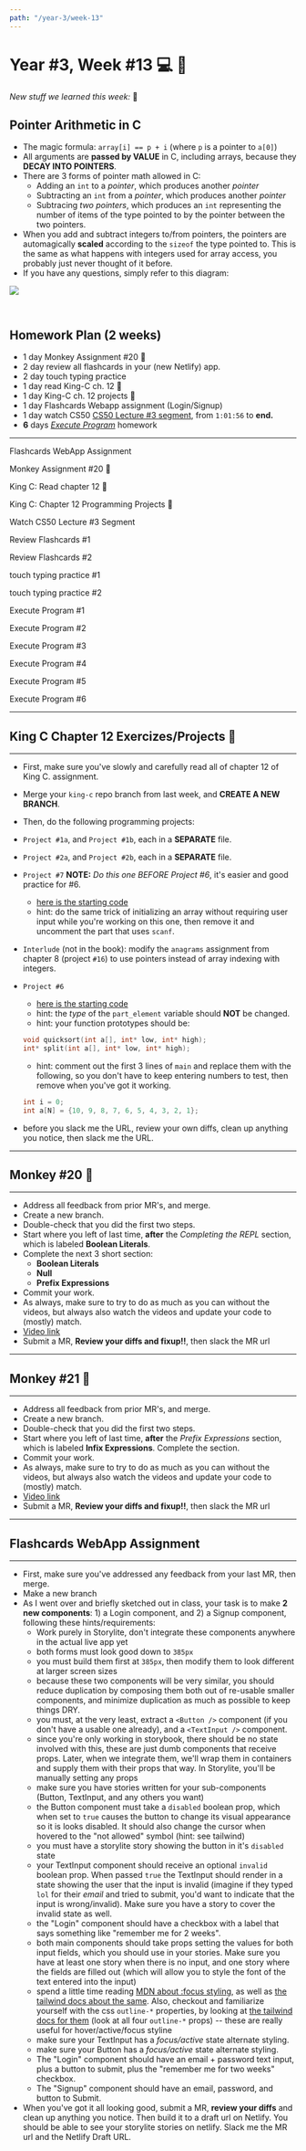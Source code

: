 ```yaml
---
path: "/year-3/week-13"
---
```


# Year #3, Week #13 💻 🏒

_New stuff we learned this week:_ 🤔

## Pointer Arithmetic in C

- The magic formula: `array[i] == p + i` (where `p` is a pointer to `a[0]`)
- All arguments are **passed by VALUE** in C, including arrays, because they
  **DECAY INTO POINTERS**.
- There are 3 forms of pointer math allowed in C:
  - Adding an `int` to a _pointer_, which produces another _pointer_
  - Subtracting an `int` from a _pointer_, which produces another _pointer_
  - Subtracing _two pointers_, which produces an `int` representing the number
    of items of the type pointed to by the pointer between the two pointers.
- When you add and subtract integers to/from pointers, the pointers are
  automagically **scaled** according to the `sizeof` the type pointed to. This
  is the same as what happens with integers used for array access, you probably
  just never thought of it before.
- If you have any questions, simply refer to this diagram:

<img src="/images/pointer-arithmetic.png" style="margin-bottom: 2em;" />

## Homework Plan (2 weeks)

- 1 day Monkey Assignment #20 🐒
- 2 day review all flashcards in your (new Netlify) app.
- 2 day touch typing practice
- 1 day read King-C ch. 12 👑
- 1 day King-C ch. 12 projects 👑
- 1 day Flashcards Webapp assignment (Login/Signup)
- 1 day watch CS50
  [CS50 Lecture #3 segment](https://htc-viewer.netlify.app/?id=fykrlqbV9wM),
  from `1:01:56` to **end.**
- **6** days [_Execute Program_](https://www.executeprogram.com) homework

---

<Checkable id="login-signup">Flashcards WebApp Assignment</Checkable>

<Checkable id="monkey-20">Monkey Assignment #20 🐒</Checkable>

<Checkable id="king-c-read">King C: Read chapter 12 👑</Checkable>

<Checkable id="king-c">King C: Chapter 12 Programming Projects 👑</Checkable>

<Checkable id="cs50-vid">Watch CS50 Lecture #3 Segment</Checkable>

<Checkable id="flash-review">Review Flashcards #1</Checkable>

<Checkable id="flash-review-2">Review Flashcards #2</Checkable>

<Checkable id="typing-1">touch typing practice #1</Checkable>

<Checkable id="typing-2">touch typing practice #2</Checkable>

<Checkable id="xp-1">Execute Program #1</Checkable>

<Checkable id="xp-2">Execute Program #2</Checkable>

<Checkable id="xp-3">Execute Program #3</Checkable>

<Checkable id="xp-4">Execute Program #4</Checkable>

<Checkable id="xp-5">Execute Program #5</Checkable>

<Checkable id="xp-5">Execute Program #6</Checkable>

---

## King C Chapter 12 Exercizes/Projects 👑

---

- First, make sure you've slowly and carefully read all of chapter 12 of King C.
  assignment.
- Merge your `king-c` repo branch from last week, and **CREATE A NEW BRANCH**.
- Then, do the following programming projects:

- `Project #1a`, and `Project #1b`, each in a **SEPARATE** file.
- `Project #2a`, and `Project #2b`, each in a **SEPARATE** file.
- `Project #7` **NOTE:** _Do this one BEFORE Project #6_, it's easier and good
  practice for #6.

  - [here is the starting code](https://gitlab.howtocomputer.link/-/snippets/9)
  - hint: do the same trick of initializing an array without requiring user
    input while you're working on this one, then remove it and uncomment the
    part that uses `scanf`.

- `Interlude` (not in the book): modify the `anagrams` assignment from chapter 8
  (project `#16`) to use pointers instead of array indexing with integers.
- `Project #6`

  - [here is the starting code](https://gitlab.howtocomputer.link/-/snippets/8)
  - hint: the _type_ of the `part_element` variable should **NOT** be changed.
  - hint: your function prototypes should be:

  ```c
  void quicksort(int a[], int* low, int* high);
  int* split(int a[], int* low, int* high);
  ```

  - hint: comment out the first 3 lines of `main` and replace them with the
    following, so you don't have to keep entering numbers to test, then remove
    when you've got it working.

  ```c
  int i = 0;
  int a[N] = {10, 9, 8, 7, 6, 5, 4, 3, 2, 1};
  ```

- before you slack me the URL, review your own diffs, clean up anything you
  notice, then slack me the URL.

---

## Monkey #20 🐒

---

- Address all feedback from prior MR's, and merge.
- Create a new branch.
- Double-check that you did the first two steps.
- Start where you left of last time, **after** the _Completing the REPL_
  section, which is labeled **Boolean Literals**.
- Complete the next 3 short section:
  - **Boolean Literals**
  - **Null**
  - **Prefix Expressions**
- Commit your work.
- As always, make sure to try to do as much as you can without the videos, but
  always also watch the videos and update your code to (mostly) match.
- [Video link](https://flp-assets.nyc3.digitaloceanspaces.com/storage/htc-videos/monkey/30--3.5-eval-bools-prefix-expressions.mp4)
- Submit a MR, **Review your diffs and fixup!!**, then slack the MR url

---

## Monkey #21 🐒

---

- Address all feedback from prior MR's, and merge.
- Create a new branch.
- Double-check that you did the first two steps.
- Start where you left of last time, **after** the _Prefix Expressions_ section,
  which is labeled **Infix Expressions**. Complete the section.
- Commit your work.
- As always, make sure to try to do as much as you can without the videos, but
  always also watch the videos and update your code to (mostly) match.
- [Video link](https://flp-assets.nyc3.digitaloceanspaces.com/storage/htc-videos/monkey/31--3.5-eval-infix-expressions.mp4)
- Submit a MR, **Review your diffs and fixup!!**, then slack the MR url

---

## Flashcards WebApp Assignment

---

- First, make sure you've addressed any feedback from your last MR, then merge.
- Make a new branch
- As I went over and briefly sketched out in class, your task is to make **2 new
  components**: 1) a Login component, and 2) a Signup component, following these
  hints/requirements:
  - Work purely in Storylite, don't integrate these components anywhere in the
    actual live app yet
  - both forms must look good down to `385px`
  - you must build them first at `385px`, then modify them to look different at
    larger screen sizes
  - because these two components will be very similar, you should reduce
    duplication by composing them both out of re-usable smaller components, and
    minimize duplication as much as possible to keep things DRY.
  - you must, at the very least, extract a `<Button />` component (if you don't
    have a usable one already), and a `<TextInput />` component.
  - since you're only working in storybook, there should be no state involved
    with this, these are just dumb components that receive props. Later, when we
    integrate them, we'll wrap them in containers and supply them with their
    props that way. In Storylite, you'll be manually setting any props
  - make sure you have stories written for your sub-components (Button,
    TextInput, and any others you want)
  - the Button component must take a `disabled` boolean prop, which when set to
    `true` causes the button to change its visual appearance so it is looks
    disabled. It should also change the cursor when hovered to the "not allowed"
    symbol (hint: see tailwind)
  - you must have a storylite story showing the button in it's `disabled` state
  - your TextInput component should receive an optional `invalid` boolean prop.
    When passed `true` the TextInput should render in a state showing the user
    that the input is invalid (imagine if they typed `lol` for their _email_ and
    tried to submit, you'd want to indicate that the input is wrong/invalid).
    Make sure you have a story to cover the invalid state as well.
  - the "Login" component should have a checkbox with a label that says
    something like "remember me for 2 weeks".
  - both main components should take props setting the values for both input
    fields, which you should use in your stories. Make sure you have at least
    one story when there is no input, and one story where the fields are filled
    out (which will allow you to style the font of the text entered into the
    input)
  - spend a little time reading
    [MDN about :focus styling](https://developer.mozilla.org/en-US/docs/Web/CSS/:focus),
    as well as
    [the tailwind docs about the same](https://tailwindcss.com/docs/hover-focus-and-other-states).
    Also, checkout and familiarize yourself with the css `outline-*` properties,
    by looking at
    [the tailwind docs for them](https://tailwindcss.com/docs/outline-width)
    (look at all four `outline-*` props) -- these are really useful for
    hover/active/focus styline
  - make sure your TextInput has a _focus/active_ state alternate styling.
  - make sure your Button has a _focus/active_ state alternate styling.
  - The "Login" component should have an email + password text input, plus a
    button to submit, plus the "remember me for two weeks" checkbox.
  - The "Signup" component should have an email, password, and button to Submit.
- When you've got it all looking good, submit a MR, **review your diffs** and
  clean up anything you notice. Then build it to a draft url on Netlify. You
  should be able to see your storylite stories on netlify. Slack me the MR url
  and the Netlify Draft URL.
